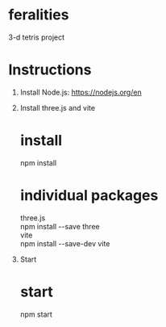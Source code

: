 # feralities
3-d tetris project

# Instructions
1. Install Node.js: https://nodejs.org/en
2. Install three.js and vite
    # install
    npm install

    # individual packages
    three.js <br />
    npm install --save three <br />
    vite <br />
    npm install --save-dev vite
4. Start
    # start
    npm start
